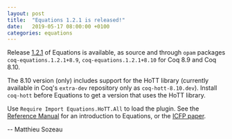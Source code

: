 ```yaml
---
layout: post
title:  "Equations 1.2.1 is released!"
date:   2019-05-17 08:00:00 +0100
categories: equations
---
```


Release [1.2.1][release] of Equations is available, as source and
through `opam` packages `coq-equations.1.2.1+8.9`, `coq-equations.1.2.1+8.10` 
for Coq 8.9 and Coq 8.10.

  The 8.10 version (only) includes support for the HoTT library (currently available
in Coq's `extra-dev` repository only as `coq-hott-8.10.dev`). Install `coq-hott` before
Equations to get a version that uses the HoTT library. 

Use `Require Import Equations.HoTT.All` to load the plugin.
See the [Reference Manual][refman] for an introduction to Equations,
or the [ICFP paper][equations-reloaded].

[release]: https://github.com/mattam82/Coq-Equations/releases/tag/v1.2.1-8.10
[www]: http://mattam82.github.io/Coq-Equations
[refman]: http://github.com/mattam82/Coq-Equations/raw/master/doc/equations.pdf
[issues]: http://github.com/mattam82/Coq-Equations/issues
[equations-reloaded]: http://mattam82.github.io/Coq-Equations/equations-reloaded.html

-- Matthieu Sozeau
